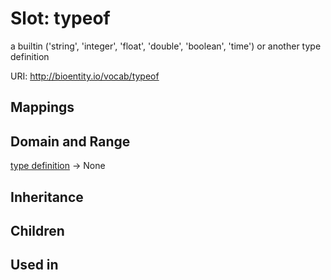 # Slot: typeof


a builtin ('string', 'integer', 'float', 'double', 'boolean', 'time') or another type definition

URI: http://bioentity.io/vocab/typeof
## Mappings

## Domain and Range

[type definition](TypeDefinition.md) -> None
## Inheritance

## Children

## Used in

